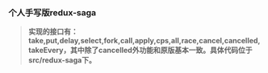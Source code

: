 ### 个人手写版redux-saga

> **实现的接口有：take,put,delay,select,fork,call,apply,cps,all,race,cancel,cancelled,takeEvery，其中除了cancelled外功能和原版基本一致。具体代码位于src/redux-saga下。**
